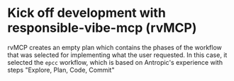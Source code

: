 # Kick off development with responsible-vibe-mcp (rvMCP)

rvMCP creates an empty plan which contains the phases of the workflow that was selected for implementing what the user requested. In this case, it selected the `epcc` workflow, which is based on Antropic's experience with steps "Explore, Plan, Code, Commit"